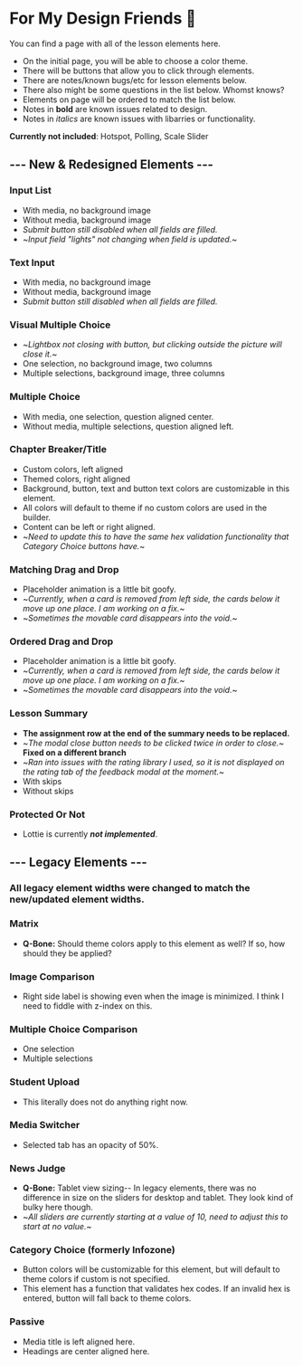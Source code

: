 # For My Design Friends 🥰

You can find a page with all of the lesson elements here.
* On the initial page, you will be able to choose a color theme. 
* There will be buttons that allow you to click through elements. 
* There are notes/known bugs/etc for lesson elements below.
* There also might be some questions in the list below. Whomst knows?
* Elements on page will be ordered to match the list below.
* Notes in **bold** are known issues related to design.
* Notes in *italics* are known issues with libarries or functionality.

**Currently not included**: Hotspot, Polling, Scale Slider

## --- New & Redesigned Elements ---

### Input List
  * With media, no background image
  * Without media, background image
  * *Submit button still disabled when all fields are filled.*
  * ~*Input field "lights" not changing when field is updated.*~

### Text Input
  * With media, no background image
  * Without media, background image
  * *Submit button still disabled when all fields are filled.*

### Visual Multiple Choice
  * ~*Lightbox not closing with button, but clicking outside the picture will close it.*~
  * One selection, no background image, two columns
  * Multiple selections, background image, three columns

### Multiple Choice
  * With media, one selection, question aligned center.
  * Without media, multiple selections, question aligned left.

### Chapter Breaker/Title
  * Custom colors, left aligned
  * Themed colors, right aligned
  * Background, button, text and button text colors are customizable in this element.
  * All colors will default to theme if no custom colors are used in the builder.
  * Content can be left or right aligned.
  * ~*Need to update this to have the same hex validation functionality that Category Choice buttons have.*~

### Matching Drag and Drop
  * Placeholder animation is a little bit goofy.
  * ~*Currently, when a card is removed from left side, the cards below it move up one place. I am working on a fix.*~
  * ~*Sometimes the movable card disappears into the void.*~

### Ordered Drag and Drop
  * Placeholder animation is a little bit goofy.
  * ~*Currently, when a card is removed from left side, the cards below it move up one place. I am working on a fix.*~
  * ~*Sometimes the movable card disappears into the void.*~

### Lesson Summary
  * **The assignment row at the end of the summary needs to be replaced.**
  * ~*The modal close button needs to be clicked twice in order to close.*~ **Fixed on a different branch**
  * ~*Ran into issues with the rating library I used, so it is not displayed on the rating tab of the feedback modal at the moment.*~
  * With skips
  * Without skips

### Protected Or Not
  * Lottie is currently ***not implemented***.

## --- Legacy Elements ---
### All legacy element widths were changed to match the new/updated element widths.

### Matrix
  * **Q-Bone:** Should theme colors apply to this element as well? If so, how should they be applied?

### Image Comparison
  * Right side label is showing even when the image is minimized. I think I need to fiddle with z-index on this.

### Multiple Choice Comparison
  * One selection
  * Multiple selections

### Student Upload
  * This literally does not do anything right now.

### Media Switcher
  * Selected tab has an opacity of 50%.

### News Judge
  * **Q-Bone:** Tablet view sizing-- In legacy elements, there was no difference in size on the sliders for desktop and tablet. They look kind of bulky here though.
  * ~*All sliders are currently starting at a value of 10, need to adjust this to start at no value.*~

### Category Choice (formerly Infozone)
  * Button colors will be customizable for this element, but will default to theme colors if custom is not specified.
  * This element has a function that validates hex codes. If an invalid hex is entered, button will fall back to theme colors.

### Passive
  * Media title is left aligned here.
  * Headings are center aligned here.

